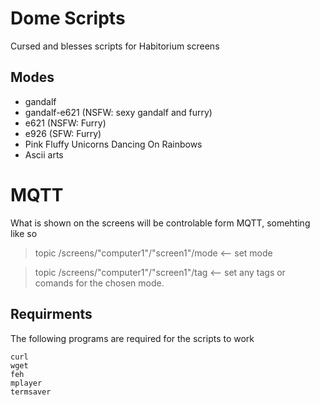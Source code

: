 # Dome Scripts
Cursed and blesses scripts for Habitorium screens

## Modes
-	 gandalf
-	 gandalf-e621 (NSFW: sexy gandalf and furry)
-	 e621	(NSFW: Furry)
-	 e926	(SFW: Furry)
-	 Pink Fluffy Unicorns Dancing On Rainbows
-	 Ascii arts

# MQTT 
What is shown on the screens will be controlable form MQTT, somehting like so

> topic /screens/"computer1"/"screen1"/mode <-- set mode
 
> topic /screens/"computer1"/"screen1"/tag  <-- set any tags or comands for the chosen mode.


## Requirments

The following programs are required for the scripts to work

```
curl
wget
feh
mplayer
termsaver
```
